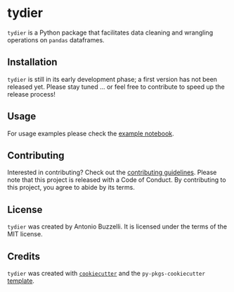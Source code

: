 # tydier

`tydier` is a Python package that facilitates data cleaning and wrangling operations on `pandas` dataframes.

## Installation

`tydier` is still in its early development phase; a first version has not been released yet. Please stay tuned ... or feel free to contribute to speed up the release process!

<!-- ```bash
$ pip install tydier
``` -->

## Usage

For usage examples please check the [example notebook](./docs/example.ipynb).

## Contributing

Interested in contributing? Check out the [contributing guidelines](CONTRIBUTING.md). Please note that this project is released with a Code of Conduct. By contributing to this project, you agree to abide by its terms.

## License

`tydier` was created by Antonio Buzzelli. It is licensed under the terms of the MIT license.

## Credits

`tydier` was created with [`cookiecutter`](https://cookiecutter.readthedocs.io/en/latest/) and the `py-pkgs-cookiecutter` [template](https://github.com/py-pkgs/py-pkgs-cookiecutter).
